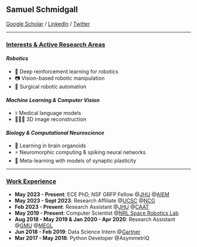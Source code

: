 ## Samuel Schmidgall
<a href="https://scholar.google.com/citations?user=bQDooZEAAAAJ&hl=en">Google Scholar</a> / <a href="https://www.linkedin.com/in/samuel-schmidgall-288632162/">LinkedIn</a> / <a href="https://twitter.com/SRSchmidgall">Twitter</a> 

---------------
### <ins>Interests & Active Research Areas</ins>
#### _Robotics_
* 🦑 Deep reinforcement learning for robotics
* 📷 Vision-based robotic manipulation
* 🩻 Surgical robotic automation
#### _Machine Learning & Computer Vision_
* ⚕️ Medical language models
* 🧗🏼‍♂️ 3D image reconstruction
#### _Biology & Computational Neuroscience_
* 🧠 Learning in brain organoids
* ⚡ Neuromorphic computing & spiking neural networks
* 🚂 Meta-learning with models of synaptic plasticity
---------------

### <ins>Work Experience</ins>
* **May 2023 - Present**: ECE PhD, NSF GRFP Fellow @<a href="https://www.jhu.edu/">JHU</a> @<a href="https://aiem.jhu.edu">AIEM</a>
* **May 2023 - Sept 2023**: Research Affiliate @<a href="https://www.ucsc.edu/">UCSC</a> @<a href="https://ncg.ucsc.edu/">NCG</a>
* **Feb 2023 - Present**: Research Assistant @<a href="https://www.jhu.edu/">JHU</a> @<a href="https://caat.jhsph.edu/">CAAT</a>
* **May 2019 - Present**: Computer Scientist @<a href="https://www.nrl.navy.mil/">NRL Space Robotics Lab</a>
* **Aug 2018 - May 2019 & Jan 2020 - Apr 2020**: Research Assistant @<a href="https://www.gmu.edu/">GMU</a> @<a href="https://megl.science.gmu.edu/">MEGL</a>
* **Jun 2018 - Feb 2019**: Data Science Intern @<a href="https://www.gartner.com/">Gartner</a>
* **Mar 2017 - May 2018**: Python Developer @AsymmetriQ

